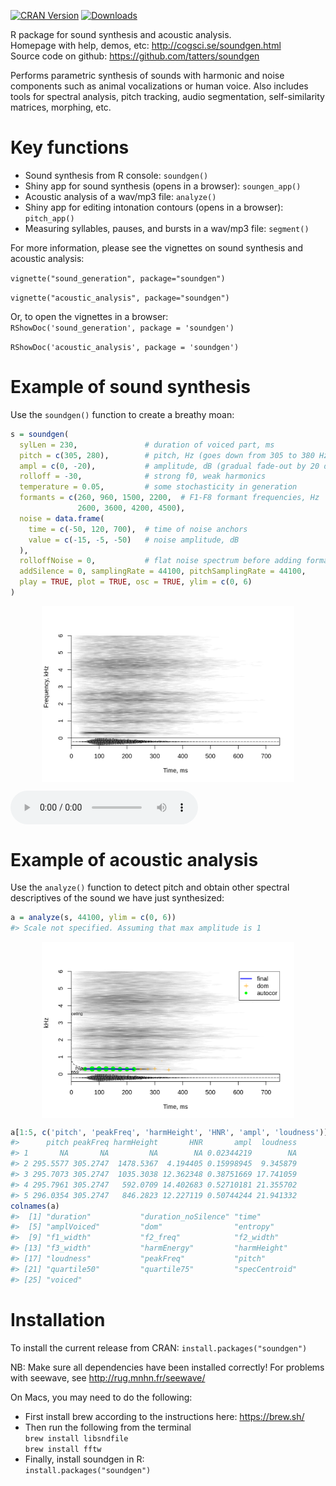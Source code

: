 <!-- README.md is generated from README.Rmd. Please edit that file -->

[![CRAN
Version](http://www.r-pkg.org/badges/version/soundgen)](https://cran.r-project.org/package=soundgen)
[![Downloads](http://cranlogs.r-pkg.org/badges/soundgen)](https://CRAN.R-project.org/package=soundgen)

R package for sound synthesis and acoustic analysis.  
Homepage with help, demos, etc: <http://cogsci.se/soundgen.html>  
Source code on github: <https://github.com/tatters/soundgen>

Performs parametric synthesis of sounds with harmonic and noise
components such as animal vocalizations or human voice. Also includes
tools for spectral analysis, pitch tracking, audio segmentation,
self-similarity matrices, morphing, etc.

# Key functions

  - Sound synthesis from R console: `soundgen()`
  - Shiny app for sound synthesis (opens in a browser): `soungen_app()`
  - Acoustic analysis of a wav/mp3 file: `analyze()`
  - Shiny app for editing intonation contours (opens in a browser):
    `pitch_app()`
  - Measuring syllables, pauses, and bursts in a wav/mp3 file:
    `segment()`

For more information, please see the vignettes on sound synthesis and
acoustic analysis:

`vignette("sound_generation", package="soundgen")`

`vignette("acoustic_analysis", package="soundgen")`

Or, to open the vignettes in a browser:  
`RShowDoc('sound_generation', package = 'soundgen')`

`RShowDoc('acoustic_analysis', package = 'soundgen')`

# Example of sound synthesis

Use the `soundgen()` function to create a breathy moan:

``` r
s = soundgen(
  sylLen = 230,               # duration of voiced part, ms
  pitch = c(305, 280),        # pitch, Hz (goes down from 305 to 380 Hz)
  ampl = c(0, -20),           # amplitude, dB (gradual fade-out by 20 dB)
  rolloff = -30,              # strong f0, weak harmonics
  temperature = 0.05,         # some stochasticity in generation
  formants = c(260, 960, 1500, 2200,  # F1-F8 formant frequencies, Hz
               2600, 3600, 4200, 4500),
  noise = data.frame(
    time = c(-50, 120, 700),  # time of noise anchors
    value = c(-15, -5, -50)   # noise amplitude, dB
  ),
  rolloffNoise = 0,           # flat noise spectrum before adding formants
  addSilence = 0, samplingRate = 44100, pitchSamplingRate = 44100,
  play = TRUE, plot = TRUE, osc = TRUE, ylim = c(0, 6)
)
```

<img src="man/figures/README-synthsesis-1.png" width="80%" style="display: block; margin: auto;" />

<p>

<audio controls style = "display: block">

<source src="man/figures/s.mp3" type="audio/mp3">

</audio>

</p>

# Example of acoustic analysis

Use the `analyze()` function to detect pitch and obtain other spectral
descriptives of the sound we have just synthesized:

``` r
a = analyze(s, 44100, ylim = c(0, 6))
#> Scale not specified. Assuming that max amplitude is 1
```

<img src="man/figures/README-analysis-1.png" width="80%" style="display: block; margin: auto;" />

``` r
a[1:5, c('pitch', 'peakFreq', 'harmHeight', 'HNR', 'ampl', 'loudness')]
#>      pitch peakFreq harmHeight       HNR       ampl  loudness
#> 1       NA       NA         NA        NA 0.02344219        NA
#> 2 295.5577 305.2747  1478.5367  4.194405 0.15998945  9.345879
#> 3 295.7073 305.2747  1035.3038 12.362348 0.38751669 17.741059
#> 4 295.7961 305.2747   592.0709 14.402683 0.52710181 21.355702
#> 5 296.0354 305.2747   846.2823 12.227119 0.50744244 21.941332
colnames(a)
#>  [1] "duration"           "duration_noSilence" "time"               "ampl"              
#>  [5] "amplVoiced"         "dom"                "entropy"            "f1_freq"           
#>  [9] "f1_width"           "f2_freq"            "f2_width"           "f3_freq"           
#> [13] "f3_width"           "harmEnergy"         "harmHeight"         "HNR"               
#> [17] "loudness"           "peakFreq"           "pitch"              "quartile25"        
#> [21] "quartile50"         "quartile75"         "specCentroid"       "specSlope"         
#> [25] "voiced"
```

# Installation

To install the current release from CRAN: `install.packages("soundgen")`

NB: Make sure all dependencies have been installed correctly\! For
problems with seewave, see <http://rug.mnhn.fr/seewave/>

On Macs, you may need to do the following:

  - First install brew according to the instructions here:
    <https://brew.sh/>
  - Then run the following from the terminal  
    `brew install libsndfile`  
    `brew install fftw`
  - Finally, install soundgen in R:  
    `install.packages("soundgen")`
